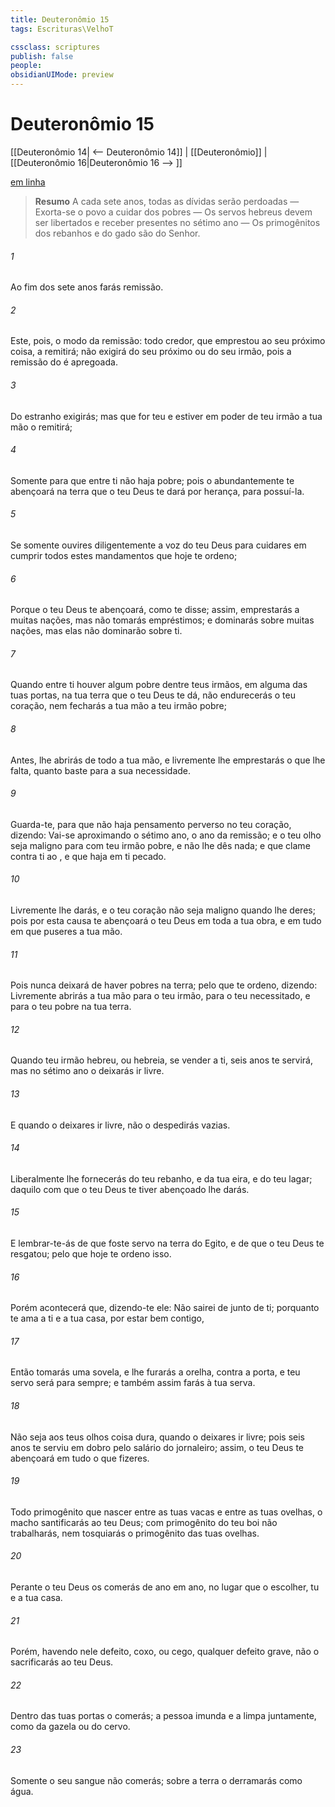 ```yaml
---
title: Deuteronômio 15
tags: Escrituras\VelhoT

cssclass: scriptures
publish: false
people:
obsidianUIMode: preview
---
```


# Deuteronômio 15
[[Deuteronômio 14| <-- Deuteronômio 14]] | [[Deuteronômio]] | [[Deuteronômio 16|Deuteronômio 16 --> ]]

[em linha](https://churchofjesuschrist.org/study/scriptures/ot/deut/15?lang=por)

> __Resumo__
A cada sete anos, todas as dívidas serão perdoadas — Exorta-se o povo a cuidar dos pobres — Os servos hebreus devem ser libertados e receber presentes no sétimo ano — Os primogênitos dos rebanhos e do gado são do Senhor.

###### 1 
Ao fim dos sete anos farás remissão.

###### 2 
Este, pois,  o modo da remissão:  todo credor, que emprestou ao seu próximo  coisa, a remitirá; não  exigirá do seu próximo ou do seu irmão, pois a remissão do  é apregoada.

###### 3 
Do estranho  exigirás; mas  que for teu e estiver em poder de teu irmão a tua mão o remitirá;

###### 4 
Somente para que entre ti não haja pobre; pois o  abundantemente te abençoará na terra que o  teu Deus te dará por herança, para possuí-la.

###### 5 
Se somente ouvires diligentemente a voz do  teu Deus para cuidares em cumprir todos estes mandamentos que hoje te ordeno;

###### 6 
Porque o  teu Deus te abençoará, como te disse; assim, emprestarás a muitas nações, mas não tomarás empréstimos; e dominarás sobre muitas nações, mas elas não dominarão sobre ti.

###### 7 
Quando entre ti houver algum pobre dentre teus irmãos, em alguma das tuas portas, na tua terra que o  teu Deus te dá, não endurecerás o teu coração, nem fecharás a tua mão a teu irmão  pobre;

###### 8 
Antes, lhe abrirás de todo a tua mão, e livremente lhe emprestarás o que lhe falta, quanto baste para a sua necessidade.

###### 9 
Guarda-te, para que não haja pensamento perverso no teu coração, dizendo: Vai-se aproximando o sétimo ano, o ano da remissão; e o teu olho seja maligno para com teu irmão pobre, e não lhe dês nada; e que  clame contra ti ao , e que haja em ti pecado.

###### 10 
Livremente lhe darás, e  o teu coração não seja maligno quando lhe deres; pois por esta causa te abençoará o  teu Deus em toda a tua obra, e em tudo em que puseres a tua mão.

###### 11 
Pois nunca deixará de haver pobres na terra; pelo que te ordeno, dizendo: Livremente abrirás a tua mão para o teu irmão, para o teu necessitado, e para o teu pobre na tua terra.

###### 12 
Quando teu irmão hebreu, ou  hebreia, se vender a ti, seis anos te servirá, mas no sétimo ano o deixarás ir livre.

###### 13 
E quando o deixares ir livre, não o despedirás  vazias.

###### 14 
Liberalmente lhe fornecerás do teu rebanho, e da tua eira, e do teu lagar; daquilo com que o  teu Deus te tiver abençoado lhe darás.

###### 15 
E lembrar-te-ás de que foste servo na terra do Egito, e de que o  teu Deus te resgatou; pelo que hoje te ordeno isso.

###### 16 
Porém acontecerá que, dizendo-te ele: Não sairei de junto de ti; porquanto te ama a ti e a tua casa, por estar bem contigo,

###### 17 
Então tomarás uma sovela, e lhe furarás a orelha, contra a porta, e teu servo será para sempre; e também assim farás à tua serva.

###### 18 
Não seja aos teus olhos coisa dura, quando o deixares ir livre; pois seis anos te serviu em dobro pelo salário do jornaleiro; assim, o  teu Deus te abençoará em tudo o que fizeres.

###### 19 
Todo primogênito que nascer entre as tuas vacas e entre as tuas ovelhas, o macho santificarás ao  teu Deus; com primogênito do teu boi não trabalharás, nem tosquiarás o primogênito das tuas ovelhas.

###### 20 
Perante o  teu Deus os comerás de ano em ano, no lugar que o  escolher, tu e a tua casa.

###### 21 
Porém, havendo nele  defeito,  coxo, ou cego,  qualquer defeito grave, não o sacrificarás ao  teu Deus.

###### 22 
Dentro das tuas portas o comerás; a pessoa imunda e a limpa  juntamente, como da gazela ou do cervo.

###### 23 
Somente o seu sangue não comerás; sobre a terra o derramarás como água.

